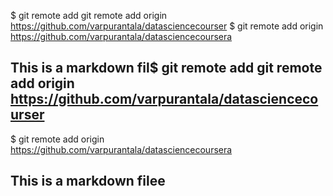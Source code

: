$ git remote add  git remote add origin https://github.com/varpurantala/datasciencecourser
$  git remote add origin https://github.com/varpurantala/datasciencecoursera
## This is a markdown fil$ git remote add  git remote add origin https://github.com/varpurantala/datasciencecourser
$  git remote add origin https://github.com/varpurantala/datasciencecoursera
## This is a markdown filee
